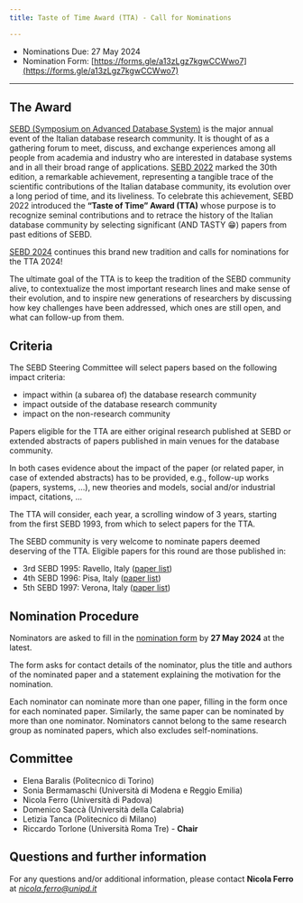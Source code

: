 ```yaml
---
title: Taste of Time Award (TTA) - Call for Nominations

---
```


 - Nominations Due: 27 May 2024
 - Nomination Form: [https://forms.gle/a13zLgz7kgwCCWwo7](https://forms.gle/a13zLgz7kgwCCWwo7)

---

## The Award

[SEBD (Symposium on Advanced Database System)](http://www.sebd.org/) is the major annual event of the Italian database research community. It is thought of as a gathering forum to meet, discuss, and exchange experiences among all people from academia and industry who are interested in database systems and in all their broad range of applications.
[SEBD 2022](https://sebd2022.isti.cnr.it/) marked the 30th edition, a remarkable achievement, representing a tangible trace of the scientific contributions of the Italian database community, its evolution over a long period of time, and its liveliness. To celebrate this achievement, SEBD 2022 introduced the **“Taste of Time” Award (TTA)** whose purpose is to recognize seminal contributions and to retrace the history of the Italian database community by selecting significant (AND TASTY 😁) papers from past editions of SEBD.

[SEBD 2024](https://sebd2024.unica.it/) continues this brand new tradition and calls for nominations for the TTA 2024!

The ultimate goal of the TTA is to keep the tradition of the SEBD community alive, to contextualize the most important research lines and make sense of their evolution, and to inspire new generations of researchers by discussing how key challenges have been addressed, which ones are still open, and what can follow-up from them.


## Criteria

The SEBD Steering Committee will select papers based on the following impact criteria:
 - impact within (a subarea of) the database research community
 - impact outside of the database research community
 - impact on the non-research community

Papers eligible for the TTA are either original research published at SEBD or extended abstracts of papers published in main venues for the database community.

In both cases evidence about the impact of the paper (or related paper, in case of extended abstracts) has to be provided, e.g., follow-up works (papers, systems, ...), new theories and models, social and/or industrial impact, citations, ...


The TTA will consider, each year, a scrolling window of 3 years, starting from the first SEBD 1993, from which to select papers for the TTA.

The SEBD community is very welcome to nominate papers deemed deserving of the TTA. Eligible papers for this round are those published in:
 - 3rd SEBD 1995: Ravello, Italy ([paper list](https://dblp.uni-trier.de/db/conf/sebd/sebd1995.html ))
 - 4th SEBD 1996: Pisa, Italy ([paper list](https://dblp.uni-trier.de/db/conf/sebd/sebd1996.html ))
 - 5th SEBD 1997: Verona, Italy ([paper list](https://dblp.org/db/conf/sebd/sebd1997.html))




## Nomination Procedure

Nominators are asked to fill in the [nomination form](https://forms.gle/a13zLgz7kgwCCWwo7) by **27 May 2024** at the latest.

The form asks for contact details of the nominator, plus the title and authors of the nominated paper and a statement explaining the motivation for the nomination.

Each nominator can nominate more than one paper, filling in the form once for each nominated paper. Similarly, the same paper can be nominated by more than one nominator. Nominators cannot belong to the same research group as nominated papers, which also excludes self-nominations.

## Committee

 - Elena Baralis (Politecnico di Torino)
 - Sonia Bermamaschi (Università di Modena e Reggio Emilia)
 - Nicola Ferro (Università di Padova)
 - Domenico Saccà (Università della Calabria)
 - Letizia Tanca (Politecnico di Milano)
 - Riccardo Torlone (Università Roma Tre) - **Chair**

## Questions and further information

For any questions and/or additional information, please contact **Nicola Ferro** at *nicola.ferro@unipd.it*
